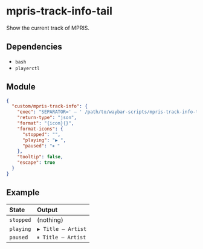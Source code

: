 # mpris-track-info-tail

Show the current track of MPRIS.

## Dependencies

- `bash`
- `playerctl`

## Module

```json
{
  "custom/mpris-track-info": {
    "exec": "SEPARATOR=' — ' /path/to/waybar-scripts/mpris-track-info-tail/mpris-track-info-tail.bash",
    "return-type": "json",
    "format": "{icon}{}",
    "format-icons": {
      "stopped": "",
      "playing": "▶ ",
      "paused": "⏸ "
    },
    "tooltip": false,
    "escape": true
  }
}
```

## Example

| State     | Output             |
|:----------|:-------------------|
| `stopped` | (nothing)          |
| `playing` | `▶ Title — Artist` |
| `paused`  | `⏸ Title — Artist` |
